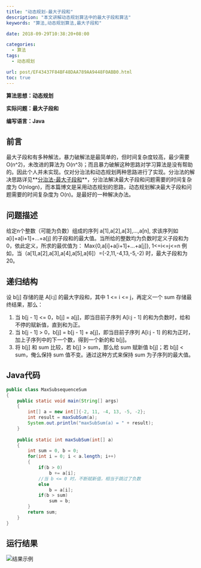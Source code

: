 ```yaml
---
title: "动态规划-最大子段和"
description: "本文讲解动态规划算法中的最大子段和算法"
keywords: "算法,动态规划算法,最大子段和"

date: 2018-09-29T10:38:20+08:00

categories:
  - 算法
tags:
  - 动态规划

url: post/EF43437F84BF48DAA789AA9448F0ABB0.html
toc: true
---
```


**算法思想：动态规划**

**实际问题：最大子段和**

**编写语言：Java**

<!--More-->

## 前言

最大子段和有多种解法，暴力破解法是最简单的，但时间复杂度较高，最少需要 O(n^2)，未改进的算法为 O(n^3)；而且暴力破解这种思路对学习算法是没有帮助的。因此个人并未实现。仅对分治法和动态规划两种思路进行了实现。分治法的解决思路详见**[分治法-最大子段和](/算法/分治法-最大子段和)**，分治法解决最大子段和问题需要的时间复杂度为 O(nlogn)，而本篇博文是采用动态规划的思路，动态规划解决最大子段和问题需要的时间复杂度为 O(n)。是最好的一种解决办法。

## 问题描述

给定n个整数（可能为负数）组成的序列 a[1],a[2],a[3],…,a[n], 求该序列如 a[i]+a[i+1]+…+a[j] 的子段和的最大值。当所给的整数均为负数时定义子段和为0，依此定义，所求的最优值为： Max{0,a[i]+a[i+1]+…+a[j]}, 1<=i<=j<=n 例如，当（a[1],a[2],a[3],a[4],a[5],a[6]）=(-2,11,-4,13,-5,-2) 时，最大子段和为20。

## 递归结构

设 b[j] 存储的是 A[i:j] 的最大字段和，其中 1 <= i <= j，再定义一个 sum 存储最终结果，那么：
1. 当 b[j - 1] <= 0，b[j] = a[j]，即当目前子序列 A[i:j - 1] 的和为负数时，给和不停的赋新值，直到和为正。
2. 当 b[j - 1] > 0，b[j] = b[j - 1] + a[j]，即当目前子序列 A[i:j - 1] 的和为正时，加上子序列中的下一个数，得到一个新的和 b[j]。
3. 将 b[j] 和 sum 比较，若 b[j] > sum，那么给 sum 赋新值  b[j]；若 b[j] < sum，俺么保持 sum 值不变。通过这种方式来保持 sum 为子序列的最大值。

## Java代码

```Java
public class MaxSubsequenceSum
{
    public static void main(String[] args)
    {
        int[] a = new int[]{-2, 11, -4, 13, -5, -2};
        int result = maxSubSum(a);
        System.out.println("maxSubSum(a) = " + result);
    }
    
    public static int maxSubSum(int[] a)
    {
        int sum = 0, b = 0;
        for(int i = 0; i < a.length; i++)
        {
            if(b > 0)
                b += a[i];
            //当 b <= 0 时，不断赋新值，相当于跳过了负数
            else
                b = a[i];
            if(b > sum)
                sum = b;
        }
        return sum;
    }
}
```

## 运行结果

![结果示例](/imgs/动态规划-最大子段和.jpg)